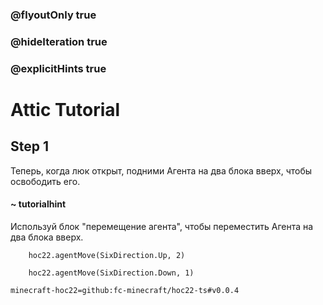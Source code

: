 ### @flyoutOnly true
### @hideIteration true
### @explicitHints true


# Attic Tutorial

## Step 1
Теперь, когда люк открыт, подними Агента на два блока вверх, чтобы освободить его.  

#### ~ tutorialhint   
Используй блок "перемещение агента", чтобы переместить Агента на два блока вверх.  



```ghost
    hoc22.agentMove(SixDirection.Up, 2)
```
```template
    hoc22.agentMove(SixDirection.Down, 1)     
```

```package
minecraft-hoc22=github:fc-minecraft/hoc22-ts#v0.0.4
```